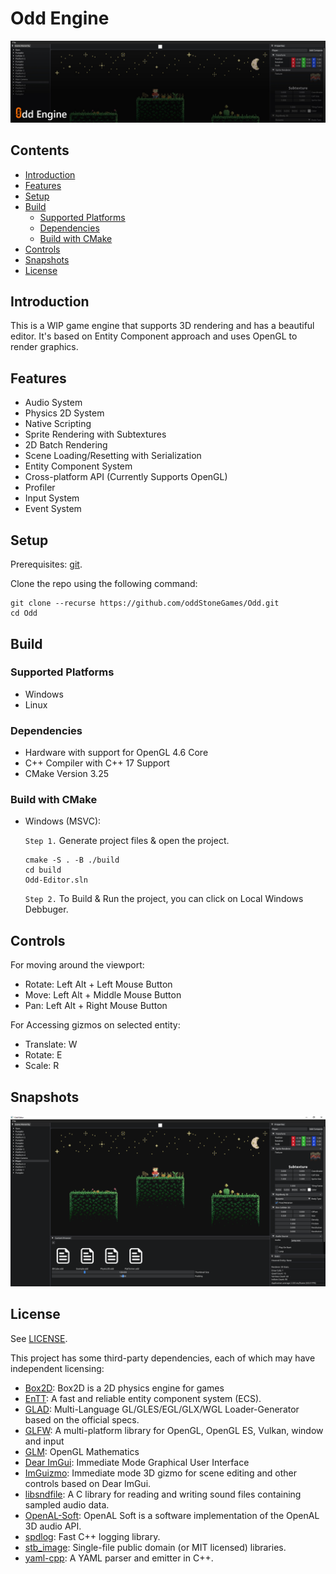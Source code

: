 # Odd Engine <!-- omit in toc -->

![Banner](Snaps/banner.jpg)

## Contents <!-- omit in toc -->

- [Introduction](#introduction)
- [Features](#features)
- [Setup](#setup)
- [Build](#build)
  - [Supported Platforms](#supported-platforms)
  - [Dependencies](#dependencies)
  - [Build with CMake](#build-with-cmake)
- [Controls](#controls)
- [Snapshots](#snapshots)
- [License](#license)

## Introduction 
 
This is a WIP game engine that supports 3D rendering and has a beautiful editor. It's based on Entity Component approach and uses OpenGL to render graphics.   

## Features

- Audio System
- Physics 2D System
- Native Scripting
- Sprite Rendering with Subtextures
- 2D Batch Rendering
- Scene Loading/Resetting with Serialization
- Entity Component System
- Cross-platform API (Currently Supports OpenGL)
- Profiler
- Input System
- Event System

## Setup 
 
Prerequisites: [git](https://git-scm.com/downloads).

Clone the repo using the following command:

```
git clone --recurse https://github.com/oddStoneGames/Odd.git
cd Odd
```

## Build 
 
### Supported Platforms  
- Windows
- Linux

### Dependencies 
 
- Hardware with support for OpenGL 4.6 Core
- C++ Compiler with C++ 17 Support
- CMake Version 3.25

### Build with CMake

- Windows (MSVC):

  `Step 1.` Generate project files & open the project.
  ```
  cmake -S . -B ./build
  cd build
  Odd-Editor.sln
  ```

  `Step 2.` To Build & Run the project, you can click on Local Windows Debbuger.

## Controls

For moving around the viewport:  
- Rotate: Left Alt + Left Mouse Button
- Move: Left Alt + Middle Mouse Button
- Pan: Left Alt + Right Mouse Button

For Accessing gizmos on selected entity:
- Translate: W
- Rotate: E
- Scale: R

## Snapshots

![Snap5](Snaps/Snap5.png)

## License 
 
See [LICENSE](LICENSE).

This project has some third-party dependencies, each of which may have independent licensing:

- [Box2D](https://github.com/erincatto/box2d): Box2D is a 2D physics engine for games
- [EnTT](https://github.com/skypjack/entt): A fast and reliable entity component system (ECS).
- [GLAD](https://glad.dav1d.de/): Multi-Language GL/GLES/EGL/GLX/WGL Loader-Generator based on the official specs.
- [GLFW](https://github.com/glfw/glfw): A multi-platform library for OpenGL, OpenGL ES, Vulkan, window and input
- [GLM](https://github.com/g-truc/glm): OpenGL Mathematics
- [Dear ImGui](https://github.com/ocornut/imgui): Immediate Mode Graphical User Interface
- [ImGuizmo](https://github.com/CedricGuillemet/ImGuizmo): Immediate mode 3D gizmo for scene editing and other controls based on Dear ImGui.
- [libsndfile](https://github.com/libsndfile/libsndfile): A C library for reading and writing sound files containing sampled audio data.
- [OpenAL-Soft](https://github.com/oddStoneGames/openal-soft): OpenAL Soft is a software implementation of the OpenAL 3D audio API.
- [spdlog](https://github.com/gabime/spdlog): Fast C++ logging library.
- [stb_image](https://github.com/nothings/stb): Single-file public domain (or MIT licensed) libraries.
- [yaml-cpp](https://github.com/jbeder/yaml-cpp): A YAML parser and emitter in C++.